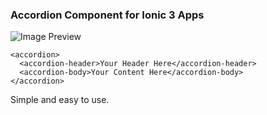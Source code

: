 ### Accordion Component for Ionic 3 Apps

![Image Preview](https://user-images.githubusercontent.com/6559664/50392144-c3d92e80-0771-11e9-9fec-c4d9c8f8d962.gif)

```
<accordion>
  <accordion-header>Your Header Here</accordion-header>
  <accordion-body>Your Content Here</accordion-body>
</accordion>
```

Simple and easy to use.
